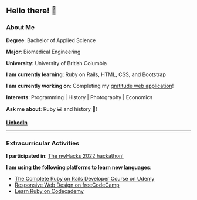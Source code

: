 ##  Hello there! 👋

<!--
**omar1209/omar1209** is a ✨ _special_ ✨ repository because its `README.md` (this file) appears on your GitHub profile.

Here are some ideas to get you started:

- 🔭 I’m currently working on ...
- 🌱 I’m currently learning ...
- 👯 I’m looking to collaborate on ...
- 🤔 I’m looking for help with ...
- 💬 Ask me about ...
- 📫 How to reach me: ...
- 😄 Pronouns: ...
- ⚡ Fun fact: ...
-->

### About Me

**Degree**: Bachelor of Applied Science 

**Major**: Biomedical Engineering

**University**: University of British Columbia

**I am currently learning**: Ruby on Rails, HTML, CSS, and Bootstrap

**I am currently working on**: Completing my [gratitude web application](https://github.com/omar1209/gratit-you-de)! 

**Interests**: Programming | History | Photography | Economics

**Ask me about**: Ruby 💻 and history 📜!

**[LinkedIn](https://github.com/omar1209/gratit-you-de)** 

---

### Extracurricular Activities

**I participated in**: [The nwHacks 2022 hackathon!](https://www.nwhacks.io/) 

**I am using the following platforms to learn new languages**:

* [The Complete Ruby on Rails Developer Course on Udemy](https://www.udemy.com/course/the-complete-ruby-on-rails-developer-course/)
* [Responsive Web Design on freeCodeCamp](https://www.freecodecamp.org/learn/responsive-web-design/)
* [Learn Ruby on Codecademy](https://www.codecademy.com/learn/learn-ruby)
